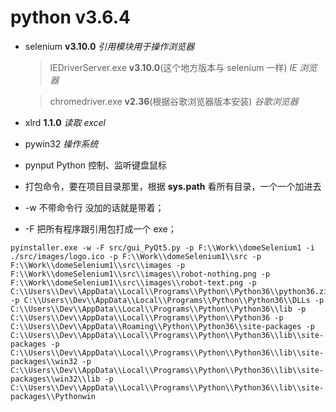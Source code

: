 # python v3.6.4

-   selenium **v3.10.0** _引用模块用于操作浏览器_

    > IEDriverServer.exe **v3.10.0**(这个地方版本与 selenium 一样) _IE 浏览器_

    > chromedriver.exe **v2.36**(根据谷歌浏览器版本安装) _谷歌浏览器_

-   xlrd **1.1.0** _读取 excel_

-   pywin32 _操作系统_

-   pynput Python 控制、监听键盘鼠标

*   打包命令，要在项目目录那里，根据 **sys.path** 看所有目录，一个一个加进去

*   -w 不带命令行 没加的话就是带着；
*   -F 把所有程序跟引用包打成一个 exe；

```
pyinstaller.exe -w -F src/gui_PyQt5.py -p F:\\Work\\domeSelenium1 -i ./src/images/logo.ico -p F:\\Work\\domeSelenium1\\src -p F:\\Work\\domeSelenium1\\src\\images -p F:\\Work\\domeSelenium1\\src\\images\\robot-nothing.png -p F:\\Work\\domeSelenium1\\src\\images\\robot-text.png -p C:\\Users\\Dev\\AppData\\Local\\Programs\\Python\\Python36\\python36.zip -p C:\\Users\\Dev\\AppData\\Local\\Programs\\Python\\Python36\\DLLs -p C:\\Users\\Dev\\AppData\\Local\\Programs\\Python\\Python36\\lib -p C:\\Users\\Dev\\AppData\\Local\\Programs\\Python\\Python36 -p C:\\Users\\Dev\\AppData\\Roaming\\Python\\Python36\\site-packages -p C:\\Users\\Dev\\AppData\\Local\\Programs\\Python\\Python36\\lib\\site-packages -p C:\\Users\\Dev\\AppData\\Local\\Programs\\Python\\Python36\\lib\\site-packages\\win32 -p C:\\Users\\Dev\\AppData\\Local\\Programs\\Python\\Python36\\lib\\site-packages\\win32\\lib -p C:\\Users\\Dev\\AppData\\Local\\Programs\\Python\\Python36\\lib\\site-packages\\Pythonwin
```
